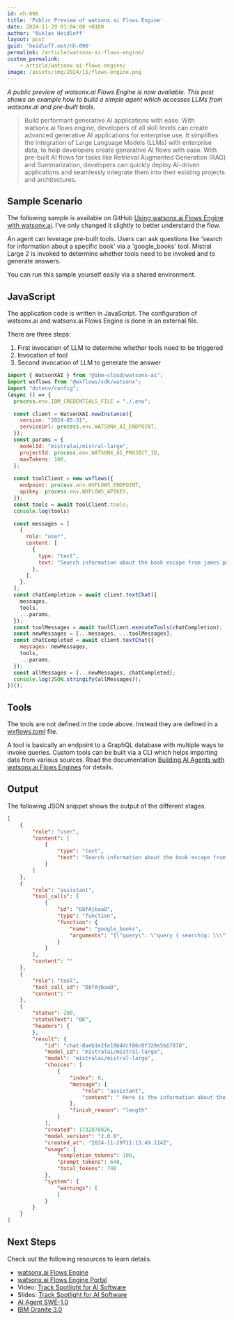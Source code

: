 ```yaml
---
id: nh-096
title: 'Public Preview of watsonx.ai Flows Engine'
date: 2024-11-29 01:04:00 +0100
author: 'Niklas Heidloff'
layout: post
guid: 'heidloff.net/nh-096'
permalink: /article/watsonx-ai-flows-engine/
custom_permalink:
    - article/watsonx-ai-flows-engine/
image: /assets/img/2024/11/flows-engine.png
---
```


*A public preview of watsonx.ai Flows Engine is now available. This post shows an example how to build a simple agent which accesses LLMs from watsonx.ai and pre-built tools.*

> Build performant generative AI applications with ease. With watsonx.ai flows engine, developers of all skill levels can create advanced generative AI applications for enterprise use. It simplifies the integration of Large Language Models (LLMs) with enterprise data, to help developers create generative AI flows with ease. With pre-built AI flows for tasks like Retrieval Augmented Generation (RAG) and Summarization, developers can quickly deploy AI-driven applications and seamlessly integrate them into their existing projects and architectures.

## Sample Scenario

The following sample is available on GitHub [Using watsonx.ai Flows Engine with watsonx.ai](https://github.com/IBM/wxflows/tree/main/examples/tool-calling/watsonx). I've only changed it slightly to better understand the flow.

An agent can leverage pre-built tools. Users can ask questions like 'search for information about a specific book' via a 'google_books' tool. Mistral Large 2 is invoked to determine whether tools need to be invoked and to generate answers.

You can run this sample yourself easily via a shared environment.

## JavaScript

The application code is written in JavaScript. The configuration of watsonx.ai and watsonx.ai Flows Engine is done in an external file.

There are three steps:
1. First invocation of LLM to determine whether tools need to be triggered
2. Invocation of tool
3. Second invocation of LLM to generate the answer

```javascript
import { WatsonXAI } from "@ibm-cloud/watsonx-ai";
import wxflows from "@wxflows/sdk/watsonx";
import "dotenv/config";
(async () => {
  process.env.IBM_CREDENTIALS_FILE = "./.env";

  const client = WatsonXAI.newInstance({
    version: "2024-05-31",
    serviceUrl: process.env.WATSONX_AI_ENDPOINT,
  });
  const params = {
    modelId: "mistralai/mistral-large",
    projectId: process.env.WATSONX_AI_PROJECT_ID,
    maxTokens: 100,
  };
  
  const toolClient = new wxflows({
    endpoint: process.env.WXFLOWS_ENDPOINT,
    apikey: process.env.WXFLOWS_APIKEY,
  });
  const tools = await toolClient.tools;
  console.log(tools)

  const messages = [
    {
      role: "user",
      content: [
        {
          type: "text",
          text: "Search information about the book escape from james patterson",
        },
      ],
    },
  ];
  const chatCompletion = await client.textChat({
    messages,
    tools,
    ...params,
  });
  const toolMessages = await toolClient.executeTools(chatCompletion);
  const newMessages = [...messages, ...toolMessages];
  const chatCompleted = await client.textChat({
    messages: newMessages,
    tools,
    ...params,
  });
  const allMessages = [...newMessages, chatCompleted];
  console.log(JSON.stringify(allMessages));
})();
```

## Tools

The tools are not defined in the code above. Instead they are defined in a [wxflows.toml](https://github.com/IBM/wxflows/blob/main/examples/tool-calling/watsonx/wxflows.toml) file.

A tool is basically an endpoint to a GraphQL database with multiple ways to invoke queries. Custom tools can be built via a CLI which helps importing data from various sources. Read the documentation [Building AI Agents with watsonx.ai Flows Engines](https://wxflows.ibm.stepzen.com/docs/getting-started/agents) for details.

## Output

The following JSON snippet shows the output of the different stages.

```json
[
    {
        "role": "user",
        "content": [
            {
                "type": "text",
                "text": "Search information about the book escape from james patterson"
            }
        ]
    },
    {
        "role": "assistant",
        "tool_calls": [
            {
                "id": "D8fAjbaaO",
                "type": "function",
                "function": {
                    "name": "google_books",
                    "arguments": "{\"query\": \"query { search(q: \\\"intitle:escape+inauthor:patterson\\\") { title, authors, publisher, description } }\"}"
                }
            }
        ],
        "content": ""
    },
    {
        "role": "tool",
        "tool_call_id": "D8fAjbaaO",
        "content": ""
    },
    {
        "status": 200,
        "statusText": "OK",
        "headers": {
        },
        "result": {
            "id": "chat-8aeb1e2fe18b4dcf86c0f320e5b67870",
            "model_id": "mistralai/mistral-large",
            "model": "mistralai/mistral-large",
            "choices": [
                {
                    "index": 0,
                    "message": {
                        "role": "assistant",
                        "content": " Here is the information about the book \"Escape\" from James Patterson:\n\n**Title:** Escape\n\n**Authors:** James Patterson, David Ellis\n\n**Publisher:** Little, Brown and Company\n\n**Description:**\n\nA small southern town is about to go through the biggest crisis in its history.\n\nBilly Harney’s reputation as a tough-as-nails detective precedes him. So does the fact that"
                    },
                    "finish_reason": "length"
                }
            ],
            "created": 1732878826,
            "model_version": "2.0.0",
            "created_at": "2024-11-29T11:13:49.114Z",
            "usage": {
                "completion_tokens": 100,
                "prompt_tokens": 648,
                "total_tokens": 748
            },
            "system": {
                "warnings": [
                ]
            }
        }
    }
]
```

## Next Steps

Check out the following resources to learn details.

* [watsonx.ai Flows Engine](https://www.ibm.com/products/watsonx-flows-engine)
* [watsonx.ai Flows Engine Portal](https://wxflows.ibm.stepzen.com/)
* Video: [Track Spotlight for AI Software](https://www.ibm.com/community/ibm-techxchange-conference/)
* Slides: [Track Spotlight for AI Software](https://community.ibm.com/community/user/viewdocument/3658-ai-spotlight?CommunityKey=8c64553a-86a9-4af3-a2e6-55826c69b4e2&tab=librarydocuments)
* [AI Agent SWE-1.0](https://research.ibm.com/blog/ibm-swe-agents)
* [IBM Granite 3.0](https://www.ibm.com/new/ibm-granite-3-0-open-state-of-the-art-enterprise-models)